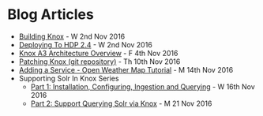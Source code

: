 # Blog Articles

  * [Building Knox](/blog/BUILDING_KNOX.md) - W 2nd Nov 2016
  * [Deploying To HDP 2.4](/blog/DEPLOYING_TO_HDP_2.4.md) - W 2nd Nov 2016
  * [Knox A3 Architecture Overview](/blog/KNOX_A3AO.md) - F 4th Nov 2016
  * [Patching Knox (git repository)](/blog/PATCHING.md) - Th 10th Nov 2016
  * [Adding a Service - Open Weather Map Tutorial](/blog/KNOX_OPENWEATHER_MAP_TUTORIAL.md) - M 14th Nov 2016
  * Supporting Solr In Knox Series
    * [Part 1: Installation, Configuring, Ingestion and Querying](/blog/KNOX_SOLR_PART1.md) - W 16th Nov 2016
    * [Part 2: Support Querying Solr via Knox](/blog/KNOX_SOLR_PART2.md) - M 21 Nov 2016

